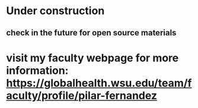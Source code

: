 # Under construction
## check in the future for open source materials

# visit my faculty webpage for more information: https://globalhealth.wsu.edu/team/faculty/profile/pilar-fernandez
